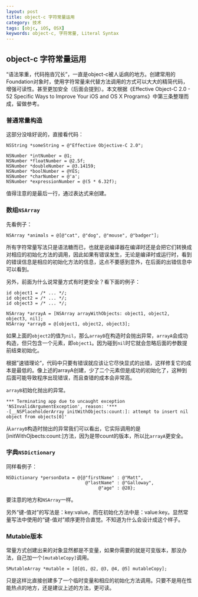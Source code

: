 ```yaml
---
layout: post
title: object-c 字符常量运用
category: 技术
tags: [objc, iOS, OSX]
keywords: object-c, 字符常量, Literal Syntax
---
```


## object-c 字符常量运用

“语法笨重，代码拖沓冗长”，一直是object-c被人诟病的地方。创建常用的Foundation对象时，使用字符常量来代替方法调用的方式可以大大的精简代码，增强可读性。甚至更加安全（后面会提到）。本文根据《Effective Object-C 2.0 - 52 Specific Ways to Improve Your iOS and OS X Programs》中第三条整理而成，留做参考。

### 普通常量构造

这部分没啥好说的，直接看代码：

```
NSString *someString = @"Effective Objective-C 2.0";

NSNumber *intNumber = @1;
NSNumber *floatNumber = @2.5f; 
NSNumber *doubleNumber = @3.14159; 
NSNumber *boolNumber = @YES; 
NSNumber *charNumber = @'a';
NSNumber *expressionNumber = @(5 * 6.32f);￼
```

值得注意的是最后一行，通过表达式来创建。

### 数组`NSArray`

先看例子：

```
NSArray *animals = @[@"cat", @"dog", @"mouse", @"badger"];
```

所有字符常量写法只是语法糖而已，也就是说编译器在编译时还是会把它们转换成对相应的初始化方法的调用，因此如果有错误发生，无论是编译时或运行时，看到的错误信息是相应的初始化方法的信息，这点不要感到意外，在后面的出错信息中可以看到。

另外，前面为什么说常量方式有时更安全？看下面的例子：

```
id object1 = /* ... */; 
id object2 = /* ... */; 
id object3 = /* ... */;

NSArray *arrayA = [NSArray arrayWithObjects: object1, object2, object3, nil];
NSArray *arrayB = @[object1, object2, object3];
```

如果上面的`object2`的值为`nil`，那么`arrayB`在构造时会抛出异常，`arrayA`会成功构造，但只包含一个元素，即`object1`。因为碰到`nil`时它就会忽略后面的参数提前结束初始化。

根据”速错理论“，代码中只要有错误就应该让它尽快显式的出错，这样修复它的成本是最低的。像上述的arrayA创建，少了二个元素但是成功的初始化了，这种到后面可能导致程序出现错误，而且查错的成本会非常高。

`arrayB`初始化抛出的异常。

```
*** Terminating app due to uncaught exception 
'NSInvalidArgumentException', reason: '*** 
-[__NSPlaceholderArray initWithObjects:count:]: attempt to insert nil object from objects[0]'
```

从`arrayB`构造时抛出的异常我们可以看出，它实际调用的是[initWithOjbects:count:]方法，因为是带count的版本，所以比`arrayA`更安全。

### 字典`NSDictionary`

同样看例子：

```
NSDictionary *personData = @{@"firstName" : @"Matt",
                              @"lastName" : @"Galloway", 
                                   @"age" : @28};
```

要注意的地方和`NSArray`一样。

另外“键-值对”的写法是：key:value，而在初始化方法中是：value:key。显然常量写法中使用的“键-值对”顺序更符合直觉。不知道为什么会设计成这个样子。

### Mutable版本

常量方式创建出来的对象显然都是不变量，如果你需要的就是可变版本，那没办法，自己加一个`[mutableCopy]`调用。

```
SMutableArray *mutable = [@[@1, @2, @3, @4, @5] mutableCopy];
```

只是这样比直接创建多了一个临时变量和相应的初始化方法调用。只要不是用在性能热点的地方，还是建议上述的方法，更可读。
